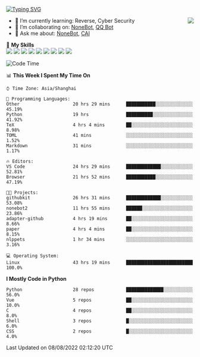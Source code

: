 [![Typing SVG](https://readme-typing-svg.herokuapp.com?size=25&duration=2500&color=8C43EA&vCenter=true&width=200&height=40&lines=Hi+there+%F0%9F%91%8B%F0%9F%8F%BB;I'm+yanyongyu)](https://git.io/typing-svg)

<a href="#">
  <img align="right" src="https://github-readme-stats.vercel.app/api?username=yanyongyu&count_private=true&show_icons=true&bg_color=15,f2f7fd,E0EAFC" />
</a>

- 🌱 I’m currently learning: Reverse, Cyber Security
- 👯 I’m collaborating on: [NoneBot](https://github.com/nonebot), [QQ Bot](https://github.com/Mrs4s/go-cqhttp)
- 💬 Ask me about: [NoneBot](https://github.com/nonebot), [CAI](https://github.com/cscs181/CAI)

🌟 **My Skills**  
![](https://img.shields.io/badge/-Python-3e74a2?style=flat-square&logo=Python&logoColor=fff)
![](https://img.shields.io/badge/-Node.js-339933?style=flat-square&logo=Node.js&logoColor=fff)
![](https://img.shields.io/badge/-Vue-4fc08d?style=flat-square&logo=Vue.js&logoColor=fff)
![](https://img.shields.io/badge/-React-2d98ce?style=flat-square&logo=React&logoColor=fff)
![](https://img.shields.io/badge/-Docker-2496ED?style=flat-square&logo=Docker&logoColor=fff)
![](https://img.shields.io/badge/-Linux-000000?style=flat-square&logo=Linux&logoColor=fff)
![](https://img.shields.io/badge/-MySQL-4479A1?style=flat-square&logo=MySQL&logoColor=fff)
![](https://img.shields.io/badge/-Redis-DC382D?style=flat-square&logo=Redis&logoColor=fff)
![](https://img.shields.io/badge/-MongoDB-47A248?style=flat-square&logo=MongoDB&logoColor=fff)

<!--START_SECTION:waka-->
![Code Time](http://img.shields.io/badge/Code%20Time-0%20secs-blue)

📊 **This Week I Spent My Time On** 

```text
⌚︎ Time Zone: Asia/Shanghai

💬 Programming Languages: 
Other                    20 hrs 29 mins      ███████████░░░░░░░░░░░░░░   45.19% 
Python                   19 hrs              ██████████░░░░░░░░░░░░░░░   41.92% 
TeX                      4 hrs 4 mins        ██░░░░░░░░░░░░░░░░░░░░░░░   8.98% 
TOML                     41 mins             ░░░░░░░░░░░░░░░░░░░░░░░░░   1.52% 
Markdown                 31 mins             ░░░░░░░░░░░░░░░░░░░░░░░░░   1.17%

🔥 Editors: 
VS Code                  24 hrs 29 mins      █████████████░░░░░░░░░░░░   52.81% 
Browser                  21 hrs 52 mins      ███████████░░░░░░░░░░░░░░   47.19%

🐱‍💻 Projects: 
githubkit                26 hrs 31 mins      █████████████░░░░░░░░░░░░   53.08% 
nonebot2                 11 hrs 55 mins      ██████░░░░░░░░░░░░░░░░░░░   23.86% 
adapter-github           4 hrs 19 mins       ██░░░░░░░░░░░░░░░░░░░░░░░   8.66% 
paper                    4 hrs 4 mins        ██░░░░░░░░░░░░░░░░░░░░░░░   8.15% 
nlppets                  1 hr 34 mins        ░░░░░░░░░░░░░░░░░░░░░░░░░   3.16%

💻 Operating System: 
Linux                    43 hrs 19 mins      █████████████████████████   100.0%

```

**I Mostly Code in Python** 

```text
Python                   28 repos            ██████████████░░░░░░░░░░░   56.0% 
Vue                      5 repos             ██░░░░░░░░░░░░░░░░░░░░░░░   10.0% 
C                        4 repos             ██░░░░░░░░░░░░░░░░░░░░░░░   8.0% 
Shell                    3 repos             █░░░░░░░░░░░░░░░░░░░░░░░░   6.0% 
CSS                      2 repos             █░░░░░░░░░░░░░░░░░░░░░░░░   4.0%

```



 Last Updated on 08/08/2022 02:12:20 UTC
<!--END_SECTION:waka-->

